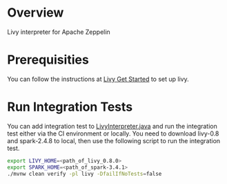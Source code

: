 # Overview
Livy interpreter for Apache Zeppelin

# Prerequisities
You can follow the instructions at [Livy Get Started](https://livy.apache.org/get-started/) to set up livy.

# Run Integration Tests
You can add integration test to [LivyInterpreter.java](https://github.com/apache/zeppelin/blob/master/livy/src/test/java/org/apache/zeppelin/livy/LivyInterpreterIT.java) and run the integration test either via the CI environment or locally. You need to download livy-0.8 and spark-2.4.8 to local, then use the following script to run the integration test.

```bash
export LIVY_HOME=<path_of_livy_0.8.0>
export SPARK_HOME=<path_of_spark-3.4.1>
./mvnw clean verify -pl livy -DfailIfNoTests=false
```
